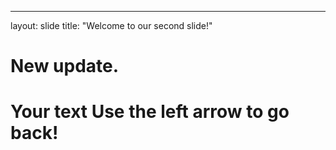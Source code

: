 ---
layout: slide 
title: "Welcome to our second slide!"

<h1> New update. <h1>

Your text
Use the left arrow to go back!